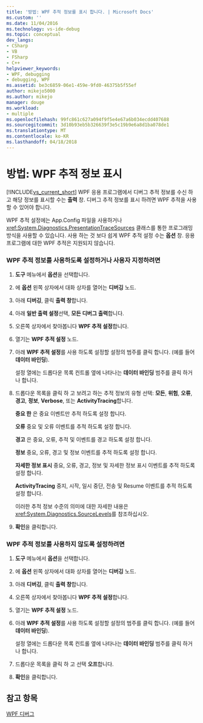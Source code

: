 ```yaml
---
title: '방법: WPF 추적 정보를 표시 합니다. | Microsoft Docs'
ms.custom: ''
ms.date: 11/04/2016
ms.technology: vs-ide-debug
ms.topic: conceptual
dev_langs:
- CSharp
- VB
- FSharp
- C++
helpviewer_keywords:
- WPF, debugging
- debugging, WPF
ms.assetid: be3c6859-06e1-459e-9fd0-46375b5f55ef
author: mikejo5000
ms.author: mikejo
manager: douge
ms.workload:
- multiple
ms.openlocfilehash: 99fc861c627a094f9f5e4e67a6b034ecdd407688
ms.sourcegitcommit: 3d10b93eb5b326639f3e5c19b9e6a8d1ba078de1
ms.translationtype: MT
ms.contentlocale: ko-KR
ms.lasthandoff: 04/18/2018
---
```

# <a name="how-to-display-wpf-trace-information"></a>방법: WPF 추적 정보 표시
[!INCLUDE[vs_current_short](../code-quality/includes/vs_current_short_md.md)] WPF 응용 프로그램에서 디버그 추적 정보를 수신 하 고 해당 정보를 표시할 수는 **출력** 창. 디버그 추적 정보를 표시 하려면 WPF 추적을 사용할 수 있어야 합니다.  
  
 WPF 추적 설정에는 App.Config 파일을 사용하거나 <xref:System.Diagnostics.PresentationTraceSources> 클래스를 통한 프로그래밍 방식을 사용할 수 있습니다. 사용 하는 것 보다 쉽게 WPF 추적 설정 수는 **옵션** 창. 응용 프로그램에 대한 WPF 추적은 지원되지 않습니다.  
  
### <a name="to-enable-or-customize-wpf-trace-information"></a>WPF 추적 정보를 사용하도록 설정하거나 사용자 지정하려면  
  
1.  **도구** 메뉴에서 **옵션**을 선택합니다.  
  
2.  에 **옵션** 왼쪽 상자에서 대화 상자를 열어는 **디버깅** 노드.  
  
3.  아래 **디버깅**, 클릭 **출력 창**합니다.  
  
4.  아래 **일반 출력 설정**선택, **모든 디버그 출력**합니다.  
  
5.  오른쪽 상자에서 찾아봅니다 **WPF 추적 설정**합니다.  
  
6.  열기는 **WPF 추적 설정** 노드.  
  
7.  아래 **WPF 추적 설정**를 사용 하도록 설정할 설정의 범주를 클릭 합니다. (예를 들어 **데이터 바인딩**).  
  
     설정 열에는 드롭다운 목록 컨트롤 옆에 나타나는 **데이터 바인딩** 범주를 클릭 하거나 합니다.  
  
8.  드롭다운 목록을 클릭 하 고 보려고 하는 추적 정보의 유형 선택: **모든**, **위험**, **오류**, **경고**,  **정보**, **Verbose**, 또는 **ActivityTracing**합니다.  
  
     **중요 한** 은 중요 이벤트만 추적 하도록 설정 합니다.  
  
     **오류** 중요 및 오류 이벤트를 추적 하도록 설정 합니다.  
  
     **경고** 은 중요, 오류, 추적 및 이벤트를 경고 하도록 설정 합니다.  
  
     **정보** 중요, 오류, 경고 및 정보 이벤트를 추적 하도록 설정 합니다.  
  
     **자세한 정보 표시** 중요, 오류, 경고, 정보 및 자세한 정보 표시 이벤트를 추적 하도록 설정 합니다.  
  
     **ActivityTracing** 중지, 시작, 일시 중단, 전송 및 Resume 이벤트를 추적 하도록 설정 합니다.  
  
     이러한 추적 정보 수준의 의미에 대한 자세한 내용은 <xref:System.Diagnostics.SourceLevels>를 참조하십시오.  
  
9. **확인**을 클릭합니다.  
  
### <a name="to-disable-wpf-trace-information"></a>WPF 추적 정보를 사용하지 않도록 설정하려면  
  
1.  **도구** 메뉴에서 **옵션**을 선택합니다.  
  
2.  에 **옵션** 왼쪽 상자에서 대화 상자를 열어는 **디버깅** 노드.  
  
3.  아래 **디버깅**, 클릭 **출력 창**합니다.  
  
4.  오른쪽 상자에서 찾아봅니다 **WPF 추적 설정**합니다.  
  
5.  열기는 **WPF 추적 설정** 노드.  
  
6.  아래 **WPF 추적 설정**를 사용 하도록 설정할 설정의 범주를 클릭 합니다. (예를 들어 **데이터 바인딩**).  
  
     설정 열에는 드롭다운 목록 컨트롤 옆에 나타나는 **데이터 바인딩** 범주를 클릭 하거나 합니다.  
  
7.  드롭다운 목록을 클릭 하 고 선택 **오프**합니다.  
  
8.  **확인**을 클릭합니다.  
  
## <a name="see-also"></a>참고 항목  
 [WPF 디버그](../debugger/debugging-wpf.md)